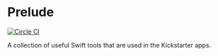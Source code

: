 # Prelude

[![Circle CI](https://circleci.com/gh/kickstarter/Kickstarter-Prelude.svg?style=svg&circle-token=ddbeef5e5b970496ddf6d7c81d60367eee16aa32)](https://circleci.com/gh/kickstarter/Kickstarter-Prelude)

A collection of useful Swift tools that are used in the Kickstarter apps.
